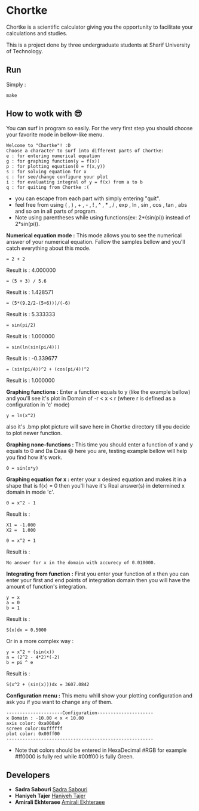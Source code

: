 # Chortke
Chortke is a scientific calculator giving you the opportunity to facilitate your calculations and studies.

This is a project done by three undergraduate students at Sharif University of Technology.
## Run
Simply :
```
make
```
## How to wotk with :sunglasses:
You can surf in program so easily.
For the very first step you should choose your favorite mode in bellow-like menu.
```
Welcome to "Chortke"! :D
Choose a character to surf into different parts of Chortke:
e : for entering numerical equation
g : for graphing function(y = f(x))
p : for plotting equation(0 = f(x,y))
s : for solving equation for x
c : for see/change configure your plot
i : for evaluating integral of y = f(x) from a to b
q : for quiting from Chortke :(
```
* you can escape from each part with simply entering "quit".
* feel free from using ( , ) , + , - , ! , ^ , * , / , exp , ln , sin , cos , tan , abs and so on in all parts of program.
* Note using parentheses while using functions(ex: 2*(sin(pi)) instead of 2*sin(pi)). 

**Numerical equation mode :**
This mode allows you to see the numerical answer of your numerical equation. 
Fallow the samples bellow and you'll catch everything about this mode.
```
= 2 + 2
``` 
Result is : 4.000000
```
= (5 + 3) / 5.6
```
Result is : 1.428571
```
= (5*(9.2/2-(5+6)))/(-6)
```
Result is : 5.333333
```
= sin(pi/2)
```
Result is : 1.000000
```
= sin(ln(sin(pi/4)))
```
Result is : -0.339677
```
= (sin(pi/4))^2 + (cos(pi/4))^2
```
Result is : 1.000000

**Graphing functions :**
Enter a function equals to y (like the example bellow) and you'll see it's plot in Domain of -r < x < r (where r is defined as a configuration in 'c' mode)
```
y = ln(x^2)
```
also it's .bmp plot picture will save here in Chortke directory till you decide to plot newer function.

**Graphing none-functions :**
This time you should enter a function of x and y equals to 0 and Da Daaa :smile: here you are, testing example bellow will help you find how it's work.
```
0 = sin(x*y)
``` 

**Graphing equation for x :**
enter your x desired equation and makes it in a shape that is f(x) = 0 then you'll have it's Real answer(s) in determined x domain in mode 'c'.
```
0 = x^2 - 1
```
Result is : 
```
X1 = -1.000
X2 =  1.000
``` 
```
0 = x^2 + 1
```
Result is :
```
No answer for x in the domain with accurecy of 0.010000.
```

**Integrating from function :**
First you enter your function of x then you can enter your first and end points of integration domain then you will have the amount of function's integration.
```
y = x
a = 0
b = 1
```
Result is :
```
S(x)dx = 0.5000
```
Or in a more complex way :
```
y = x^2 + (sin(x))
a = (2^2 - 4*2)*(-2)
b = pi ^ e
```
Result is :
```
S(x^2 + (sin(x)))dx = 3607.0842
```

**Configuration menu :**
This menu whill show your plotting configuration and ask you if you want to change any of them.
```
---------------------Configuration---------------------
x Domain : -10.00 < x < 10.00
axis color: 0xa000a0
screen color:0xffffff
plot color: 0x00ff00
-------------------------------------------------------
```
* Note that colors should be entered in HexaDecimal #RGB for example #ff0000 is fully red while #00ff00 is fully Green. 
## Developers

* **Sadra Sabouri** [Sadra Sabouri](https://github.com/sadrasabouri)
* **Haniyeh Tajer** [Haniyeh Tajer](https://github.com/haniyehtajer)
* **Amirali Ekhteraee** [Amirali Ekhteraee](https://github.com/AmiraliEkhteraee)

